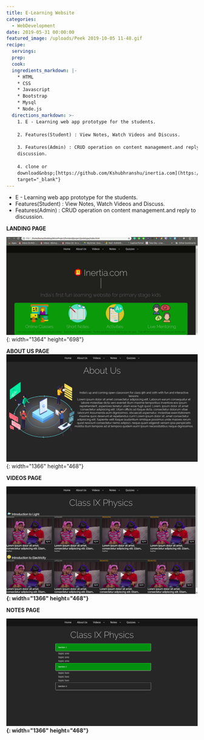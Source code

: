 ```yaml
---
title: E-Learning Website
categories:
  - WebDevelopment
date: 2019-05-31 00:00:00
featured_image: /uploads/Peek 2019-10-05 11-48.gif
recipe:
  servings:
  prep:
  cook:
  ingredients_markdown: |-
    * HTML
    * CSS
    * Javascript
    * Bootstrap
    * Mysql
    * Node.js
  directions_markdown: >-
    1. E - Learning web app prototype for the students.

    2. Features(Student) : View Notes, Watch Videos and Discuss.

    3. Features(Admin) : CRUD operation on content management.and reply to
    discussion.

    4. clone or
    download&nbsp;[https://github.com/Kshubhranshu/inertia.com](https://github.com/Kshubhranshu/inertia.com){:
    target="_blank"}
---
```


* E - Learning web app prototype for the students.
* Features(Student) : View Notes, Watch Videos and Discuss.
* Features(Admin) : CRUD operation on content management.and reply to discussion.

**LANDING PAGE**

![](/uploads/peek-2019-10-05-11-49.gif){: width="1364" height="698"}

**ABOUT US PAGE**![](/uploads/screenshot-from-2019-03-03-15-25-4.png){: width="1366" height="468"}

**VIDEOS PAGE**

**![](/uploads/screenshot-from-2019-03-03-15-25-13.png){: width="1366" height="468"}**

**NOTES PAGE**

**![](/uploads/screenshot-from-2019-03-03-15-25-26.png){: width="1366" height="468"}**